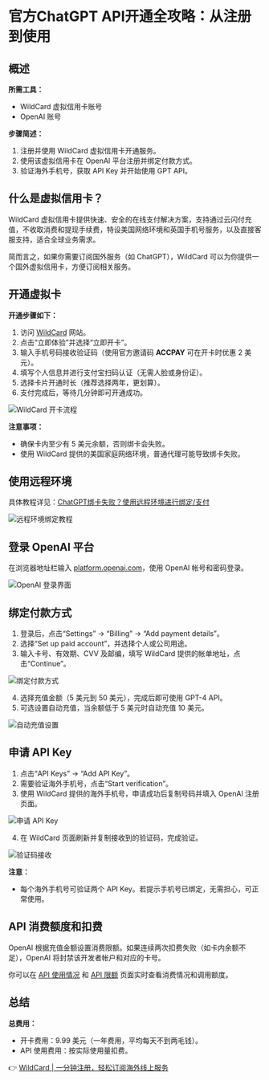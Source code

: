 # 官方ChatGPT API开通全攻略：从注册到使用

## 概述

**所需工具：**
- WildCard 虚拟信用卡账号
- OpenAI 账号

**步骤简述：**
1. 注册并使用 WildCard 虚拟信用卡开通服务。
2. 使用该虚拟信用卡在 OpenAI 平台注册并绑定付款方式。
3. 验证海外手机号，获取 API Key 并开始使用 GPT API。

## 什么是虚拟信用卡？

WildCard 虚拟信用卡提供快速、安全的在线支付解决方案，支持通过云闪付充值，不收取消费和提现手续费，特设美国网络环境和英国手机号服务，以及直接客服支持，适合全球业务需求。

简而言之，如果你需要订阅国外服务（如 ChatGPT），WildCard 可以为你提供一个国外虚拟信用卡，方便订阅相关服务。

## 开通虚拟卡

**开通步骤如下：**

1. 访问 [WildCard](https://bbtdd.com/WildCard) 网站。
2. 点击“立即体验”并选择“立即开卡”。
3. 输入手机号码接收验证码（使用官方邀请码 **ACCPAY** 可在开卡时优惠 2 美元）。
4. 填写个人信息并进行支付宝扫码认证（无需人脸或身份证）。
5. 选择卡片开通时长（推荐选择两年，更划算）。
6. 支付完成后，等待几分钟即可开通成功。

![WildCard 开卡流程](https://bbtdd.com/img/7981512969577105.webp)

**注意事项：**
- 确保卡内至少有 5 美元余额，否则绑卡会失败。
- 使用 WildCard 提供的美国家庭网络环境，普通代理可能导致绑卡失败。

## 使用远程环境

具体教程详见：[ChatGPT绑卡失败？使用远程环境进行绑定/支付](https://puputeju.com/how-to-use-bewildcard-remote-environment/)

![远程环境绑定教程](https://bbtdd.com/img/212985355002.webp)

## 登录 OpenAI 平台

在浏览器地址栏输入 [platform.openai.com](https://platform.openai.com/)，使用 OpenAI 帐号和密码登录。

![OpenAI 登录界面](https://bbtdd.com/img/249379561949.webp)

## 绑定付款方式

1. 登录后，点击“Settings” -> “Billing” -> “Add payment details”。
2. 选择“Set up paid account”，并选择个人或公司用途。
3. 输入卡号、有效期、CVV 及邮编，填写 WildCard 提供的帐单地址，点击“Continue”。

![绑定付款方式](https://bbtdd.com/img/222446327955846.webp)

4. 选择充值金额（5 美元到 50 美元），完成后即可使用 GPT-4 API。
5. 可选设置自动充值，当余额低于 5 美元时自动充值 10 美元。

![自动充值设置](https://bbtdd.com/img/7803627264937.webp)

## 申请 API Key

1. 点击“API Keys” -> “Add API Key”。
2. 需要验证海外手机号，点击“Start verification”。
3. 使用 WildCard 提供的海外手机号，申请成功后复制号码并填入 OpenAI 注册页面。

![申请 API Key](https://bbtdd.com/img/05064572.webp)

4. 在 WildCard 页面刷新并复制接收到的验证码，完成验证。

![验证码接收](https://bbtdd.com/img/663931541324.webp)

**注意：**
- 每个海外手机号可验证两个 API Key。若提示手机号已绑定，无需担心，可正常使用。

## API 消费额度和扣费

OpenAI 根据充值金额设置消费限额。如果连续两次扣费失败（如卡内余额不足），OpenAI 将封禁该开发者帐户和对应的卡号。

你可以在 [API 使用情况](https://platform.openai.com/usage) 和 [API 限额](https://platform.openai.com/account/limits) 页面实时查看消费情况和调用额度。

## 总结

**总费用：**
- 开卡费用：9.99 美元（一年费用，平均每天不到两毛钱）。
- API 使用费用：按实际使用量扣费。

👉 [WildCard | 一分钟注册，轻松订阅海外线上服务](https://bbtdd.com/WildCard)